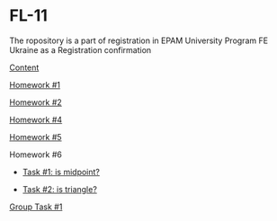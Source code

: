 # FL-11

The ropository is a part of registration in EPAM University Program FE Ukraine as a Registration confirmation

[Content](https://aymkin.github.io/FL-11/)

[Homework #1](https://aymkin.github.io/FL-11/FL11_HW1/homework/index.html)

[Homework #2](https://aymkin.github.io/FL-11/FL11_HW2/homework/index.html)

[Homework #4](https://aymkin.github.io/FL-11/FL11_HW4/homework/index.html)

[Homework #5](https://aymkin.github.io/FL-11/FL11_HW5/homework/index.html)

Homework #6

- [Task #1: is midpoint?](https://aymkin.github.io/FL-11/FL11_HW6/homework/task1.html)

- [Task #2: is triangle?](https://aymkin.github.io/FL-11/FL11_HW6/homework/task2.html)

[Group Task #1](https://aymkin.github.io/FL-11/FL11_04_GT1/index.html)
